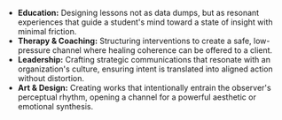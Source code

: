 *   **Education:** Designing lessons not as data dumps, but as resonant experiences that guide a student's mind toward a state of insight with minimal friction.
*   **Therapy & Coaching:** Structuring interventions to create a safe, low-pressure channel where healing coherence can be offered to a client.
*   **Leadership:** Crafting strategic communications that resonate with an organization's culture, ensuring intent is translated into aligned action without distortion.
*   **Art & Design:** Creating works that intentionally entrain the observer's perceptual rhythm, opening a channel for a powerful aesthetic or emotional synthesis.
